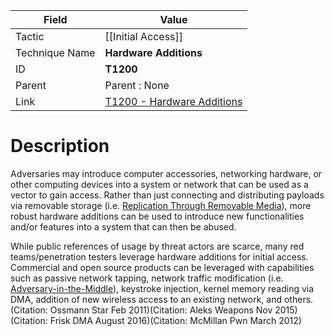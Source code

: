 
|Field|Value|
|---|---|
|Tactic|[[Initial Access]]|
|Technique Name|**Hardware Additions**|
|ID|**T1200**|
|Parent|Parent : None|
|Link|[T1200 - Hardware Additions](https://attack.mitre.org/techniques/T1200)|

# Description

Adversaries may introduce computer accessories, networking hardware, or other computing devices into a system or network that can be used as a vector to gain access. Rather than just connecting and distributing payloads via removable storage (i.e. [Replication Through Removable Media](https://attack.mitre.org/techniques/T1091)), more robust hardware additions can be used to introduce new functionalities and/or features into a system that can then be abused.

While public references of usage by threat actors are scarce, many red teams/penetration testers leverage hardware additions for initial access. Commercial and open source products can be leveraged with capabilities such as passive network tapping, network traffic modification (i.e. [Adversary-in-the-Middle](https://attack.mitre.org/techniques/T1557)), keystroke injection, kernel memory reading via DMA, addition of new wireless access to an existing network, and others.(Citation: Ossmann Star Feb 2011)(Citation: Aleks Weapons Nov 2015)(Citation: Frisk DMA August 2016)(Citation: McMillan Pwn March 2012)